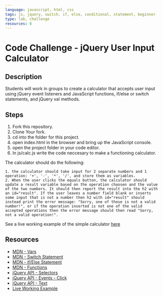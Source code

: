 ```yaml
---
language: javascript, html, css
tags: js, jquery, switch, if, else, conditional, statement, beginner
type: lab, challenge
resources: 8
---
```


# Code Challenge - jQuery User Input Calculator

## Description

Students will work in groups to create a calculator that accepts user input using jQuery event listeners and JavaScript functions, if/else or switch statements, and jQuery val methods.

## Steps

1. Fork this repository.
2. Clone Your fork.
3. cd into the folder for this project.
4. open index.html in the browser and bring up the JavaScript console.
5. open the project folder in your code editor.
6. In js/calc.js write the code neccesary to make a functioning calculator.  

  The calculator should do the following:  

    1. the calculator should take input for 2 separate numbers and 1 operation: '+', '-', '*', '/', and store them as variables.
    2. When the user clicks the equals button, the calculator should update a result variable based on the operation choosen and the value of the two numbers. It should then report the result into the h2 with an id="result". If the user leaves a number field blank or inserts some input that is not a number then h2 with id="result" should instead print the error message: "Sorry, one of those is not a valid number!", or if the operation inserted is not one of the valid accepted operations then the error message should then read "Sorry, not a valid operation!".

See a live working example of the simple calculator [here](http://learn-co-curriculum.github.io/fe-jquery-user-input-calc/)

## Resources

 * [MDN - Vars](https://developer.mozilla.org/en-US/docs/Web/JavaScript/Reference/Statements/var)
 * [MDN - Switch Statement](https://developer.mozilla.org/en-US/docs/Web/JavaScript/Reference/Statements/switch)
 * [MDN - if/Else Statement](https://developer.mozilla.org/en-US/docs/Web/JavaScript/Reference/Statements/if...else)
 * [MDN - Functions](https://developer.mozilla.org/en-US/docs/Web/JavaScript/Reference/Statements/function)
 * [jQuery API - Selectors](http://api.jquery.com/category/selectors/)
 * [jQuery API - Events - Click](http://api.jquery.com/click/)
 * [jQuery API - Text](http://api.jquery.com/text/)
 * [Live Working Example](http://learn-co-curriculum.github.io/fe-jquery-user-input-calc/)
